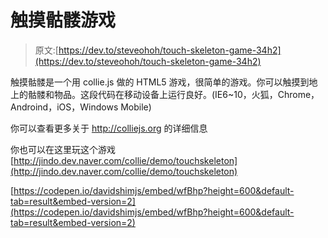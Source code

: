 # 触摸骷髅游戏

> 原文:[https://dev.to/steveohoh/touch-skeleton-game-34h2](https://dev.to/steveohoh/touch-skeleton-game-34h2)

触摸骷髅是一个用 collie.js 做的 HTML5 游戏，很简单的游戏。你可以触摸到地上的骷髅和物品。这段代码在移动设备上运行良好。(IE6~10，火狐，Chrome，Androind，iOS，Windows Mobile)

你可以查看更多关于 http://colliejs.org 的详细信息

你也可以在这里玩这个游戏[http://jindo.dev.naver.com/collie/demo/touchskeleton](http://jindo.dev.naver.com/collie/demo/touchskeleton)

[https://codepen.io/davidshimjs/embed/wfBhp?height=600&default-tab=result&embed-version=2](https://codepen.io/davidshimjs/embed/wfBhp?height=600&default-tab=result&embed-version=2)